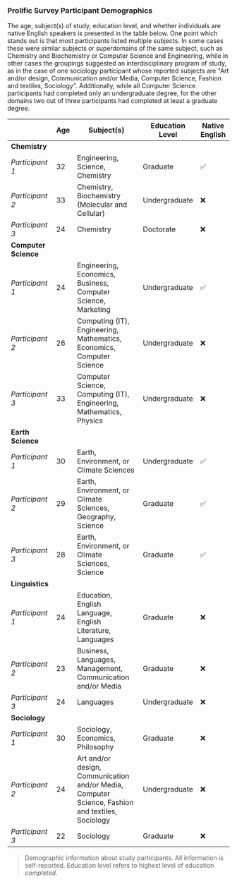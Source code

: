 ### Prolific Survey Participant Demographics

The age, subject(s) of study, education level, and whether individuals are native English speakers is presented in the table below.  One point which stands out is that most participants listed multiple subjects.  In some cases these were similar subjects or superdomains of the same subject, such as Chemistry and Biochemistry or Computer Science and Engineering, while in other cases the groupings suggested an interdisciplinary program of study, as in the case of one sociology participant whose reported subjects are "Art and/or design, Communication and/or Media, Computer Science, Fashion and textiles, Sociology".  Additionally, while all Computer Science participants had completed only an undergraduate degree, for the other domains two out of three participants had completed at least a graduate degree.

|                    | Age | Subject(s) | Education Level | Native English |
|--------------------|-----|------------------------------------------------------------------------------------------------|-----------------|----------------|
| **Chemistry**      |     |                                                                                                |                 |                |
| *Participant 1*    | 32  | Engineering, Science, Chemistry                                                                | Graduate        | ✅              |
| *Participant 2*    | 33  | Chemistry, Biochemistry (Molecular and Cellular)                                               | Undergraduate   | ❌              |
| *Participant 3*    | 24  | Chemistry                                                                                      | Doctorate       | ❌              |
| **Computer Science** |   |                                                                                                |                 |                |
| *Participant 1*    | 24  | Engineering, Economics, Business, Computer Science, Marketing                                  | Undergraduate   | ✅              |
| *Participant 2*    | 26  | Computing (IT), Engineering, Mathematics, Economics, Computer Science                          | Undergraduate   | ❌              |
| *Participant 3*    | 33  | Computer Science, Computing (IT), Engineering, Mathematics, Physics                            | Undergraduate   | ❌              |
| **Earth Science** |     |                                                                                                |                 |                |
| *Participant 1*    | 30  | Earth, Environment, or Climate Sciences                                                        | Undergraduate   | ✅              |
| *Participant 2*    | 29  | Earth, Environment, or Climate Sciences, Geography, Science                                    | Graduate        | ✅              |
| *Participant 3*    | 28  | Earth, Environment, or Climate Sciences, Science                                               | Graduate        | ✅              |
| **Linguistics**   |     |                                                                                                |                 |                |
| *Participant 1*    | 24  | Education, English Language, English Literature, Languages                                     | Graduate        | ❌              |
| *Participant 2*    | 23  | Business, Languages, Management, Communication and/or Media                                    | Graduate        | ❌              |
| *Participant 3*    | 24  | Languages                                                                                      | Undergraduate   | ❌              |
| **Sociology**     |     |                                                                                                |                 |                |
| *Participant 1*    | 30  | Sociology, Economics, Philosophy                                                               | Graduate        | ❌              |
| *Participant 2*    | 24  | Art and/or design, Communication and/or Media, Computer Science, Fashion and textiles, Sociology| Undergraduate   | ❌              |
| *Participant 3*    | 22  | Sociology                                                                                      | Graduate        | ❌              |

> Demographic information about study participants. All information is self-reported. Education level refers to highest level of education *completed*.

